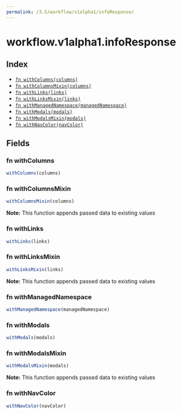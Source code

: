 ```yaml
---
permalink: /3.5/workflow/v1alpha1/infoResponse/
---
```


# workflow.v1alpha1.infoResponse



## Index

* [`fn withColumns(columns)`](#fn-withcolumns)
* [`fn withColumnsMixin(columns)`](#fn-withcolumnsmixin)
* [`fn withLinks(links)`](#fn-withlinks)
* [`fn withLinksMixin(links)`](#fn-withlinksmixin)
* [`fn withManagedNamespace(managedNamespace)`](#fn-withmanagednamespace)
* [`fn withModals(modals)`](#fn-withmodals)
* [`fn withModalsMixin(modals)`](#fn-withmodalsmixin)
* [`fn withNavColor(navColor)`](#fn-withnavcolor)

## Fields

### fn withColumns

```ts
withColumns(columns)
```



### fn withColumnsMixin

```ts
withColumnsMixin(columns)
```



**Note:** This function appends passed data to existing values

### fn withLinks

```ts
withLinks(links)
```



### fn withLinksMixin

```ts
withLinksMixin(links)
```



**Note:** This function appends passed data to existing values

### fn withManagedNamespace

```ts
withManagedNamespace(managedNamespace)
```



### fn withModals

```ts
withModals(modals)
```



### fn withModalsMixin

```ts
withModalsMixin(modals)
```



**Note:** This function appends passed data to existing values

### fn withNavColor

```ts
withNavColor(navColor)
```

